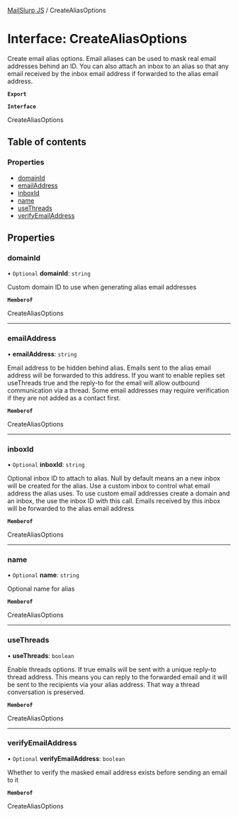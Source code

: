 [MailSlurp JS](../README.md) / CreateAliasOptions

# Interface: CreateAliasOptions

Create email alias options. Email aliases can be used to mask real email addresses behind an ID. You can also attach an inbox to an alias so that any email received by the inbox email address if forwarded to the alias email address.

**`Export`**

**`Interface`**

CreateAliasOptions

## Table of contents

### Properties

- [domainId](CreateAliasOptions.md#domainid)
- [emailAddress](CreateAliasOptions.md#emailaddress)
- [inboxId](CreateAliasOptions.md#inboxid)
- [name](CreateAliasOptions.md#name)
- [useThreads](CreateAliasOptions.md#usethreads)
- [verifyEmailAddress](CreateAliasOptions.md#verifyemailaddress)

## Properties

### domainId

• `Optional` **domainId**: `string`

Custom domain ID to use when generating alias email addresses

**`Memberof`**

CreateAliasOptions

___

### emailAddress

• **emailAddress**: `string`

Email address to be hidden behind alias. Emails sent to the alias email address will be forwarded to this address. If you want to enable replies set useThreads true and the reply-to for the email will allow outbound communication via a thread. Some email addresses may require verification if they are not added as a contact first.

**`Memberof`**

CreateAliasOptions

___

### inboxId

• `Optional` **inboxId**: `string`

Optional inbox ID to attach to alias. Null by default means an a new inbox will be created for the alias. Use a custom inbox to control what email address the alias uses. To use custom email addresses create a domain and an inbox, the use the inbox ID with this call. Emails received by this inbox will be forwarded to the alias email address

**`Memberof`**

CreateAliasOptions

___

### name

• `Optional` **name**: `string`

Optional name for alias

**`Memberof`**

CreateAliasOptions

___

### useThreads

• **useThreads**: `boolean`

Enable threads options. If true emails will be sent with a unique reply-to thread address. This means you can reply to the forwarded email and it will be sent to the recipients via your alias address. That way a thread conversation is preserved.

**`Memberof`**

CreateAliasOptions

___

### verifyEmailAddress

• `Optional` **verifyEmailAddress**: `boolean`

Whether to verify the masked email address exists before sending an email to it

**`Memberof`**

CreateAliasOptions
